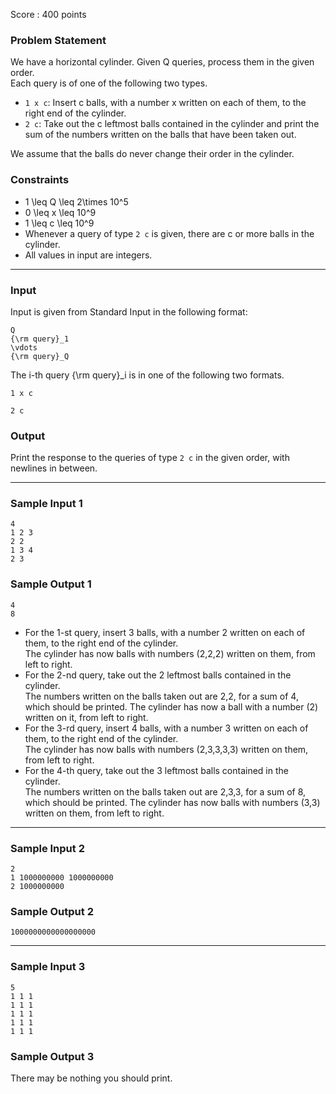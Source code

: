 Score : 400 points

### Problem Statement

We have a horizontal cylinder. Given Q queries, process them in the given order.  
Each query is of one of the following two types.

* `1 x c`: Insert c balls, with a number x written on each of them, to the right end of the cylinder.
* `2 c`: Take out the c leftmost balls contained in the cylinder and print the sum of the numbers written on the balls that have been taken out.

We assume that the balls do never change their order in the cylinder.

### Constraints

* 1 \leq Q \leq 2\times 10^5
* 0 \leq x \leq 10^9
* 1 \leq c \leq 10^9
* Whenever a query of type `2 c` is given, there are c or more balls in the cylinder.
* All values in input are integers.

---

### Input

Input is given from Standard Input in the following format:

```
Q
{\rm query}_1
\vdots
{\rm query}_Q
```

The i-th query {\rm query}\_i is in one of the following two formats.

```
1 x c
```

```
2 c
```

### Output

Print the response to the queries of type `2 c` in the given order, with newlines in between.

---

### Sample Input 1

```
4
1 2 3
2 2
1 3 4
2 3
```

### Sample Output 1

```
4
8
```

* For the 1-st query, insert 3 balls, with a number 2 written on each of them, to the right end of the cylinder.  
  The cylinder has now balls with numbers (2,2,2) written on them, from left to right.
* For the 2-nd query, take out the 2 leftmost balls contained in the cylinder.  
  The numbers written on the balls taken out are 2,2, for a sum of 4, which should be printed.
  The cylinder has now a ball with a number (2) written on it, from left to right.
* For the 3-rd query, insert 4 balls, with a number 3 written on each of them, to the right end of the cylinder.  
  The cylinder has now balls with numbers (2,3,3,3,3) written on them, from left to right.
* For the 4-th query, take out the 3 leftmost balls contained in the cylinder.  
  The numbers written on the balls taken out are 2,3,3, for a sum of 8, which should be printed.
  The cylinder has now balls with numbers (3,3) written on them, from left to right.

---

### Sample Input 2

```
2
1 1000000000 1000000000
2 1000000000
```

### Sample Output 2

```
1000000000000000000
```

---

### Sample Input 3

```
5
1 1 1
1 1 1
1 1 1
1 1 1
1 1 1
```

### Sample Output 3

There may be nothing you should print.